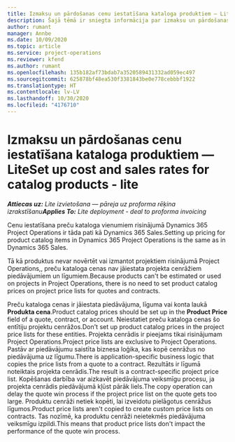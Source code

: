 ```yaml
---
title: Izmaksu un pārdošanas cenu iestatīšana kataloga produktiem — Lite
description: Šajā tēmā ir sniegta informācija par izmaksu un pārdošanas likmju iestatīšanu preču katalogā.
author: rumant
manager: Annbe
ms.date: 10/09/2020
ms.topic: article
ms.service: project-operations
ms.reviewer: kfend
ms.author: rumant
ms.openlocfilehash: 135b182af73bdab7a3520589431332ad059ec497
ms.sourcegitcommit: 625878bf48ea530f3381843be0e778cebbbf1922
ms.translationtype: HT
ms.contentlocale: lv-LV
ms.lasthandoff: 10/30/2020
ms.locfileid: "4176710"
---
```

# <a name="set-up-cost-and-sales-rates-for-catalog-products---lite"></a><span data-ttu-id="3de5a-103">Izmaksu un pārdošanas cenu iestatīšana kataloga produktiem — Lite</span><span class="sxs-lookup"><span data-stu-id="3de5a-103">Set up cost and sales rates for catalog products - lite</span></span>

<span data-ttu-id="3de5a-104">_**Attiecas uz:** Lite izvietošana — pāreja uz proforma rēķina izrakstīšanu_</span><span class="sxs-lookup"><span data-stu-id="3de5a-104">_**Applies To:** Lite deployment - deal to proforma invoicing_</span></span>


<span data-ttu-id="3de5a-105">Cenu iestatīšana preču kataloga vienumiem risinājumā Dynamics 365 Project Operations ir tāda pati kā Dynamics 365 Sales.</span><span class="sxs-lookup"><span data-stu-id="3de5a-105">Setting up pricing for product catalog items in Dynamics 365 Project Operations is the same as in Dynamics 365 Sales.</span></span>

<span data-ttu-id="3de5a-106">Tā kā produktus nevar novērtēt vai izmantot projektiem risinājumā Project Operations,, preču kataloga cenas nav jāiestata projekta cenrāžiem piedāvājumiem un līgumiem.</span><span class="sxs-lookup"><span data-stu-id="3de5a-106">Because products can't be estimated or used on projects in Project Operations, there is no need to set product catalog prices on project price lists for quotes and contracts.</span></span>

<span data-ttu-id="3de5a-107">Preču kataloga cenas ir jāiestata piedāvājuma, līguma vai konta laukā **Produkta cena**.</span><span class="sxs-lookup"><span data-stu-id="3de5a-107">Product catalog prices should be set up in the **Product Price** field of a quote, contract, or account.</span></span> <span data-ttu-id="3de5a-108">Neiestatiet preču kataloga cenas šo entītiju projektu cenrāžos.</span><span class="sxs-lookup"><span data-stu-id="3de5a-108">Don't set up product catalog prices in the project price lists for these entities.</span></span> <span data-ttu-id="3de5a-109">Projekta cenrādis ir pieejams tikai risinājumam Project Operations.</span><span class="sxs-lookup"><span data-stu-id="3de5a-109">Project price lists are exclusive to Project Operations.</span></span> <span data-ttu-id="3de5a-110">Pastāv ar piedāvājumu saistīta biznesa loģika, kas kopē cenrāžus no piedāvājuma uz līgumu.</span><span class="sxs-lookup"><span data-stu-id="3de5a-110">There is application-specific business logic that copies the price lists from a quote to a contract.</span></span> <span data-ttu-id="3de5a-111">Rezultāts ir līgumā noteiktais projekta cenrādis.</span><span class="sxs-lookup"><span data-stu-id="3de5a-111">The result is a contract-specific project price list.</span></span> <span data-ttu-id="3de5a-112">Kopēšanas darbība var aizkavēt piedāvājuma veiksmīgu procesu, ja projekta cenrādis piedāvājumā kļūst pārāk liels.</span><span class="sxs-lookup"><span data-stu-id="3de5a-112">The copy operation can delay the quote win process if the project price list on the quote gets too large.</span></span> <span data-ttu-id="3de5a-113">Produktu cenrāži netiek kopēti, lai izveidotu pielāgotus cenrāžus līgumos.</span><span class="sxs-lookup"><span data-stu-id="3de5a-113">Product price lists aren't copied to create custom price lists on contracts.</span></span> <span data-ttu-id="3de5a-114">Tas nozīmē, ka produktu cenrāži neietekmēs piedāvājuma veiksmīgu izpildi.</span><span class="sxs-lookup"><span data-stu-id="3de5a-114">This means that product price lists don't impact the performance of the quote win process.</span></span>
